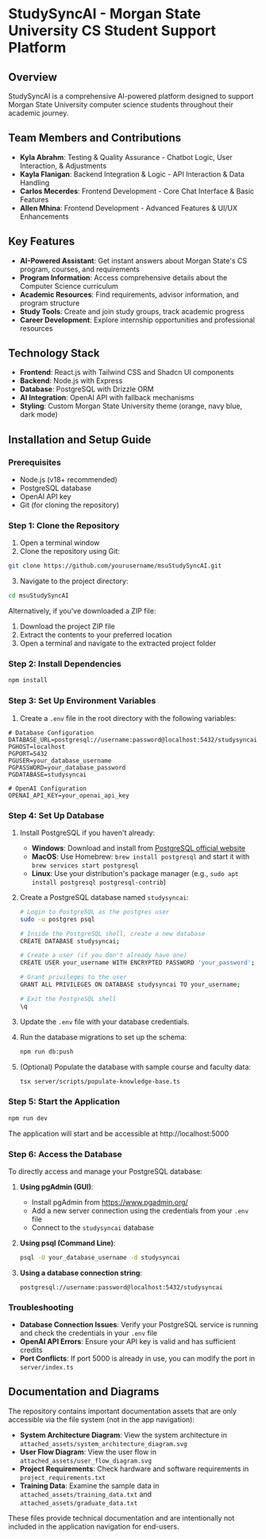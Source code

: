 # StudySyncAI - Morgan State University CS Student Support Platform

## Overview

StudySyncAI is a comprehensive AI-powered platform designed to support Morgan State University computer science students throughout their academic journey.

## Team Members and Contributions

- **Kyla Abrahm**: Testing & Quality Assurance - Chatbot Logic, User Interaction, & Adjustments
- **Kayla Flanigan**: Backend Integration & Logic - API Interaction & Data Handling
- **Carlos Mecerdes**: Frontend Development - Core Chat Interface & Basic Features
- **Allen Mhina**: Frontend Development - Advanced Features & UI/UX Enhancements
  
## Key Features

- **AI-Powered Assistant**: Get instant answers about Morgan State's CS program, courses, and requirements
- **Program Information**: Access comprehensive details about the Computer Science curriculum
- **Academic Resources**: Find requirements, advisor information, and program structure
- **Study Tools**: Create and join study groups, track academic progress
- **Career Development**: Explore internship opportunities and professional resources

## Technology Stack

- **Frontend**: React.js with Tailwind CSS and Shadcn UI components
- **Backend**: Node.js with Express 
- **Database**: PostgreSQL with Drizzle ORM
- **AI Integration**: OpenAI API with fallback mechanisms
- **Styling**: Custom Morgan State University theme (orange, navy blue, dark mode)

## Installation and Setup Guide
### Prerequisites

- Node.js (v18+ recommended)
- PostgreSQL database
- OpenAI API key
- Git (for cloning the repository)

### Step 1: Clone the Repository

1. Open a terminal window
2. Clone the repository using Git:
```bash
git clone https://github.com/yourusername/msuStudySyncAI.git
```
3. Navigate to the project directory:
```bash
cd msuStudySyncAI
```

Alternatively, if you've downloaded a ZIP file:
1. Download the project ZIP file
2. Extract the contents to your preferred location
3. Open a terminal and navigate to the extracted project folder

### Step 2: Install Dependencies

```bash
npm install
```

### Step 3: Set Up Environment Variables

1. Create a `.env` file in the root directory with the following variables:

```
# Database Configuration
DATABASE_URL=postgresql://username:password@localhost:5432/studysyncai
PGHOST=localhost
PGPORT=5432
PGUSER=your_database_username
PGPASSWORD=your_database_password
PGDATABASE=studysyncai

# OpenAI Configuration
OPENAI_API_KEY=your_openai_api_key
```

### Step 4: Set Up Database

1. Install PostgreSQL if you haven't already:
   - **Windows**: Download and install from [PostgreSQL official website](https://www.postgresql.org/download/windows/)
   - **MacOS**: Use Homebrew: `brew install postgresql` and start it with `brew services start postgresql`
   - **Linux**: Use your distribution's package manager (e.g., `sudo apt install postgresql postgresql-contrib`)

2. Create a PostgreSQL database named `studysyncai`:
   ```bash
   # Login to PostgreSQL as the postgres user
   sudo -u postgres psql
   
   # Inside the PostgreSQL shell, create a new database
   CREATE DATABASE studysyncai;
   
   # Create a user (if you don't already have one)
   CREATE USER your_username WITH ENCRYPTED PASSWORD 'your_password';
   
   # Grant privileges to the user
   GRANT ALL PRIVILEGES ON DATABASE studysyncai TO your_username;
   
   # Exit the PostgreSQL shell
   \q
   ```

3. Update the `.env` file with your database credentials.

4. Run the database migrations to set up the schema:
   ```bash
   npm run db:push
   ```

5. (Optional) Populate the database with sample course and faculty data:
   ```bash
   tsx server/scripts/populate-knowledge-base.ts
   ```

### Step 5: Start the Application

```bash
npm run dev
```

The application will start and be accessible at http://localhost:5000

### Step 6: Access the Database

To directly access and manage your PostgreSQL database:

1. **Using pgAdmin (GUI)**:
   - Install pgAdmin from https://www.pgadmin.org/
   - Add a new server connection using the credentials from your `.env` file
   - Connect to the `studysyncai` database

2. **Using psql (Command Line)**:
   ```bash
   psql -U your_database_username -d studysyncai
   ```

3. **Using a database connection string**:
   ```
   postgresql://username:password@localhost:5432/studysyncai
   ```

### Troubleshooting

- **Database Connection Issues**: Verify your PostgreSQL service is running and check the credentials in your `.env` file
- **OpenAI API Errors**: Ensure your API key is valid and has sufficient credits
- **Port Conflicts**: If port 5000 is already in use, you can modify the port in `server/index.ts`

## Documentation and Diagrams

The repository contains important documentation assets that are only accessible via the file system (not in the app navigation):

- **System Architecture Diagram**: View the system architecture in `attached_assets/system_architecture_diagram.svg`
- **User Flow Diagram**: View the user flow in `attached_assets/user_flow_diagram.svg`
- **Project Requirements**: Check hardware and software requirements in `project_requirements.txt`
- **Training Data**: Examine the sample data in `attached_assets/training_data.txt` and `attached_assets/graduate_data.txt`

These files provide technical documentation and are intentionally not included in the application navigation for end-users.

